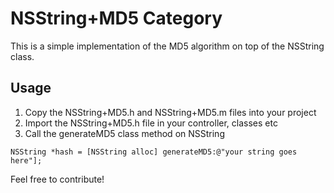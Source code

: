 NSString+MD5 Category
===========

This is a simple implementation of the MD5 algorithm on top of the NSString class. 

## Usage

1. Copy the NSString+MD5.h and NSString+MD5.m files into your project
2. Import the NSString+MD5.h file in your controller, classes etc
3. Call the generateMD5 class method on NSString

```objc
NSString *hash = [NSString alloc] generateMD5:@"your string goes here"];
```

Feel free to contribute! 




